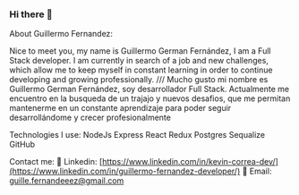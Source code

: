 ### Hi there 👋

About Guillermo Fernandez:

Nice to meet you, my name is Guillermo German Fernández, I am a Full Stack developer. I am currently in search of a job and new challenges, which allow me to keep myself in constant learning in order to continue developing and growing professionally. 
///
Mucho gusto mi nombre es Guillermo German Fernández, soy desarrollador Full Stack. Actualmente me encuentro en la busqueda de un trajajo y nuevos desafios, que me permitan mantenerme en un  constante aprendizaje para poder seguir desarrollándome y crecer profesionalmente

Technologies I use:
NodeJs
Express
React
Redux
Postgres
Sequalize
GitHub


Contact me:
💾 Linkedin: [https://www.linkedin.com/in/kevin-correa-dev/](https://www.linkedin.com/in/guillermo-fernandez-developer/)
💾 Email: guille.fernandeeez@gmail.com


